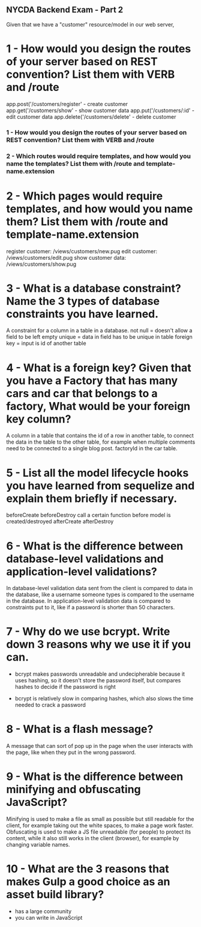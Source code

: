## NYCDA Backend Exam - Part 2

Given that we have a "customer" resource/model in our web server,

# 1 - How would you design the routes of your server based on REST convention? List them with VERB and /route

app.post('/customers/register'      - create customer
app.get('/customers/show'           - show customer data
app.put('/customers/:id'            - edit customer data
app.delete('/customers/delete'      - delete customer

### 1 - How would you design the routes of your server based on REST convention? List them with VERB and /route

### 2 - Which routes would require templates, and how would you name the templates? List them with /route and template-name.extension

# 2 - Which pages would require templates, and how would you name them? List them with /route and template-name.extension

register customer:      /views/customers/new.pug
edit customer:          /views/customers/edit.pug
show customer data:     /views/customers/show.pug

# 3 - What is a database constraint? Name the 3 types of database constraints you have learned.

A constraint for a column in a table in a database.
not null = doesn't allow a field to be left empty
unique = data in field has to be unique in table
foreign key = input is id of another table

# 4 - What is a foreign key? Given that you have a Factory that has many cars and car that belongs to a factory, What would be your foreign key column?

A column in a table that contains the id of a row in another table, to connect the
data in the table to the other table, for example when multiple comments need to be
connected to a single blog post. factoryId in the car table.

# 5 - List all the model lifecycle hooks you have learned from sequelize and explain them briefly if necessary.

beforeCreate beforeDestroy call a certain function before model is created/destroyed
afterCreate afterDestroy

# 6 - What is the difference between database-level validations and application-level validations?

In database-level validation data sent from the client is compared to data in the
database, like a username someone types is compared to the username in the database.
In application-level validation data is compared to constraints put to it, like if a password is shorter than 50 characters.

# 7 - Why do we use bcrypt. Write down 3 reasons why we use it if you can.

- bcrypt makes passwords unreadable and undecipherable because it uses hashing,
so it doesn't store the password itself, but compares hashes to decide if the password
is right

- bcrypt is relatively slow in comparing hashes, which also slows the time needed to crack a
password

# 8 - What is a flash message?

A message that can sort of pop up in the page when the user interacts with the page,
like when they put in the wrong password.

# 9 - What is the difference between minifying and obfuscating JavaScript?

Minifying is used to make a file as small as possible but still readable for the
client, for example taking out the white spaces, to make a page work faster.
Obfuscating is used to make a JS file unreadable (for people) to protect its content,
while it also still works in the client (browser), for example by changing variable
names.

# 10 - What are the 3 reasons that makes Gulp a good choice as an asset build library?

- has a large community
- you can write in JavaScript
